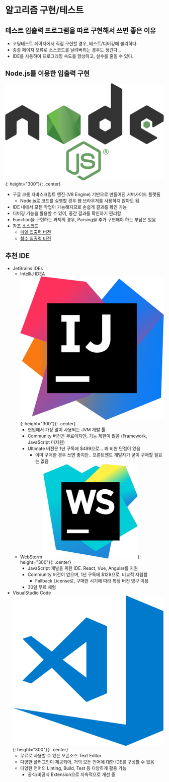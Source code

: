# 알고리즘 구현/테스트

## 테스트 입출력 프로그램을 따로 구현해서 쓰면 좋은 이유

- 코딩테스트 페이지에서 직접 구현할 경우, 테스트/디버깅에 불리하다.
- 종종 페이지 오류로 소스코드를 날려버리는 경우도 생긴다...
- IDE를 사용하여 프로그래밍 속도를 향상하고, 실수를 줄일 수 있다.

## Node.js를 이용한 입출력 구현

![Node.js](img/1.png){: height="300"}{: .center}

- 구글 크롬 자바스크립트 엔진 (V8 Engine) 기반으로 만들어진 서버사이드 플랫폼
  - Node.js로 코드를 실행할 경우 웹 브라우저를 사용하지 않아도 됨
- IDE 내에서 모든 작업이 가능해지므로 손쉽게 결과를 확인 가능
- 디버깅 기능을 활용할 수 있어, 중간 결과를 확인하기 편리함
- Function을 구현하는 과제의 경우, Parsing을 추가 구현해야 하는 부담은 있음
- 참조 소스코드
  - [파일 입출력 버전](src/file/main.js)
  - [함수 입출력 버전](src/function/main.js)

## 추천 IDE

- JetBrains IDEs
  - IntelliJ IDEA
![IntelliJ IDEA](img/2.png){: height="300"}{: .center}
    - 현업에서 가장 많이 사용되는 JVM 개발 툴
    - Community 버전은 무료이지만, 기능 제한이 많음 (Framework, JavaScript 미지원)
    - Ultimate 버전은 1년 구독에 $499으로... 꽤 비싼 단점이 있음
      - 이미 구매한 경우 쓰면 좋지만.. 프론트엔드 개발자가 굳이 구매할 필요는 없음
  - WebStorm
![WebStorm](img/3.png){: height="300"}{: .center}
    - JavaScript 개발을 위한 IDE. React, Vue, Angular를 지원
    - Community 버전이 없으며, 1년 구독에 $129으로, 비교적 저렴함
      - Fallback License로, 구매한 시기에 따라 특정 버전 영구 이용
    - 30일 무료 체험
- VisualStudio Code
![VisualStudio Code](img/4.png){: height="300"}{: .center}
  - 무료로 사용할 수 있는 오픈소스 Text Editor
  - 다양한 플러그인이 제공되어, 거의 모든 언어에 대한 IDE를 구성할 수 있음
  - 다양한 언어의 Linting, Build, Test 등 다양하게 활용 가능
    - 공식/비공식 Extension으로 지속적으로 개선 중

